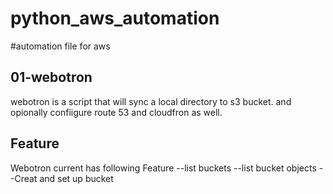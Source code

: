 # python_aws_automation
#automation file for aws

## 01-webotron

webotron is a script that will sync a local directory to s3 bucket. and opionally confiigure route 53 and cloudfron as well.

## Feature
Webotron current has following Feature
--list buckets
--list bucket objects
--Creat and set up bucket 
